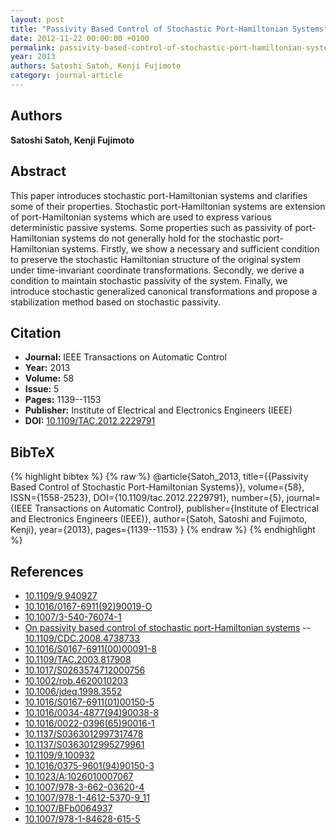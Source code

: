 ```yaml
---
layout: post
title: "Passivity Based Control of Stochastic Port-Hamiltonian Systems"
date: 2012-11-22 00:00:00 +0100
permalink: passivity-based-control-of-stochastic-port-hamiltonian-systems
year: 2013
authors: Satoshi Satoh, Kenji Fujimoto
category: journal-article
---
```

 
## Authors
**Satoshi Satoh, Kenji Fujimoto**
 
## Abstract
This paper introduces stochastic port-Hamiltonian systems and clarifies some of their properties. Stochastic port-Hamiltonian systems are extension of port-Hamiltonian systems which are used to express various deterministic passive systems. Some properties such as passivity of port-Hamiltonian systems do not generally hold for the stochastic port-Hamiltonian systems. Firstly, we show a necessary and sufficient condition to preserve the stochastic Hamiltonian structure of the original system under time-invariant coordinate transformations. Secondly, we derive a condition to maintain stochastic passivity of the system. Finally, we introduce stochastic generalized canonical transformations and propose a stabilization method based on stochastic passivity.
 
## Citation
- **Journal:** IEEE Transactions on Automatic Control
- **Year:** 2013
- **Volume:** 58
- **Issue:** 5
- **Pages:** 1139--1153
- **Publisher:** Institute of Electrical and Electronics Engineers (IEEE)
- **DOI:** [10.1109/TAC.2012.2229791](https://doi.org/10.1109/TAC.2012.2229791)
 
## BibTeX
{% highlight bibtex %}
{% raw %}
@article{Satoh_2013,
  title={{Passivity Based Control of Stochastic Port-Hamiltonian Systems}},
  volume={58},
  ISSN={1558-2523},
  DOI={10.1109/tac.2012.2229791},
  number={5},
  journal={IEEE Transactions on Automatic Control},
  publisher={Institute of Electrical and Electronics Engineers (IEEE)},
  author={Satoh, Satoshi and Fujimoto, Kenji},
  year={2013},
  pages={1139--1153}
}
{% endraw %}
{% endhighlight %}
 
## References
- [10.1109/9.940927](https://doi.org/10.1109/9.940927)
- [10.1016/0167-6911(92)90019-O](https://doi.org/10.1016/0167-6911(92)90019-O)
- [10.1007/3-540-76074-1](https://doi.org/10.1007/3-540-76074-1)
- [On passivity based control of stochastic port-Hamiltonian systems](on-passivity-based-control-of-stochastic-port-hamiltonian-systems) -- [10.1109/CDC.2008.4738733](https://doi.org/10.1109/CDC.2008.4738733)
- [10.1016/S0167-6911(00)00091-8](https://doi.org/10.1016/S0167-6911(00)00091-8)
- [10.1109/TAC.2003.817908](https://doi.org/10.1109/TAC.2003.817908)
- [10.1017/S0263574712000756](https://doi.org/10.1017/S0263574712000756)
- [10.1002/rob.4620010203](https://doi.org/10.1002/rob.4620010203)
- [10.1006/jdeq.1998.3552](https://doi.org/10.1006/jdeq.1998.3552)
- [10.1016/S0167-6911(01)00150-5](https://doi.org/10.1016/S0167-6911(01)00150-5)
- [10.1016/0034-4877(94)90038-8](https://doi.org/10.1016/0034-4877(94)90038-8)
- [10.1016/0022-0396(65)90016-1](https://doi.org/10.1016/0022-0396(65)90016-1)
- [10.1137/S0363012997317478](https://doi.org/10.1137/S0363012997317478)
- [10.1137/S0363012995279961](https://doi.org/10.1137/S0363012995279961)
- [10.1109/9.100932](https://doi.org/10.1109/9.100932)
- [10.1016/0375-9601(94)90150-3](https://doi.org/10.1016/0375-9601(94)90150-3)
- [10.1023/A:1026010007067](https://doi.org/10.1023/A:1026010007067)
- [10.1007/978-3-662-03620-4](https://doi.org/10.1007/978-3-662-03620-4)
- [10.1007/978-1-4612-5370-9_11](https://doi.org/10.1007/978-1-4612-5370-9_11)
- [10.1007/BFb0064937](https://doi.org/10.1007/BFb0064937)
- [10.1007/978-1-84628-615-5](https://doi.org/10.1007/978-1-84628-615-5)

